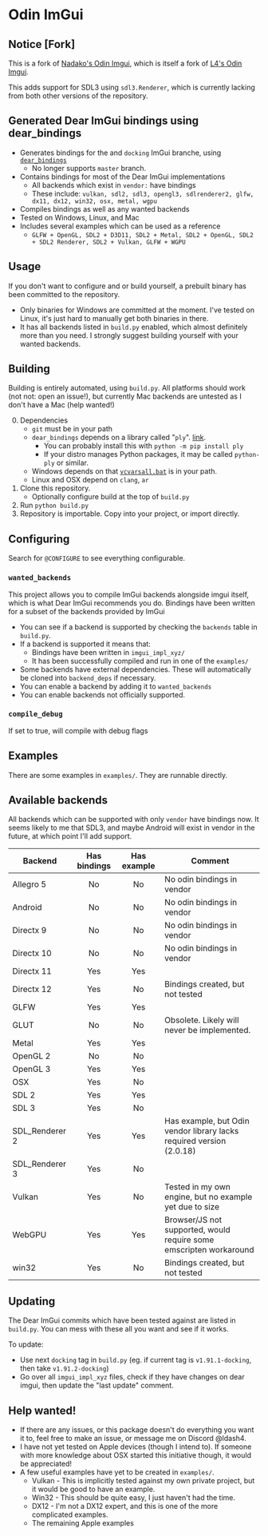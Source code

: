 # Odin ImGui

## Notice [Fork]

This is a fork of [Nadako's Odin Imgui](https://gitlab.com/nadako/odin-imgui), which is itself a fork of [L4's Odin Imgui](https://gitlab.com/L-4/odin-imgui).

This adds support for SDL3 using `sdl3.Renderer`, which is currently lacking from both other versions of the repository.

## Generated Dear ImGui bindings using dear_bindings

 - Generates bindings for the and `docking` ImGui branche, using [`dear_bindings`](https://github.com/dearimgui/dear_bindings)
	- No longer supports `master` branch.
 - Contains bindings for most of the Dear ImGui implementations
	- All backends which exist in `vendor:` have bindings
	- These include: `vulkan, sdl2, sdl3, opengl3, sdlrenderer2, glfw, dx11, dx12, win32, osx, metal, wgpu`
 - Compiles bindings as well as any wanted backends
 - Tested on Windows, Linux, and Mac
 - Includes several examples which can be used as a reference
	- `GLFW + OpenGL, SDL2 + D3D11, SDL2 + Metal, SDL2 + OpenGL, SDL2 + SDL2 Renderer, SDL2 + Vulkan, GLFW + WGPU`

## Usage
If you don't want to configure and or build yourself, a prebuilt binary has been committed to the repository.
 - Only binaries for Windows are committed at the moment. I've tested on Linux, it's just hard to manually get both binaries in there.
 - It has all backends listed in `build.py` enabled, which almost definitely more than you need. I strongly suggest building yourself with your wanted backends.

## Building

Building is entirely automated, using `build.py`. All platforms should work (not not: open an issue!), but currently Mac backends are untested as I don't have a Mac (help wanted!)

 0. Dependencies
	- `git` must be in your path
	- `dear_bindings` depends on a library called "`ply`". [link](https://www.dabeaz.com/ply/).
		- You can probably install this with `python -m pip install ply`
		- If your distro manages Python packages, it may be called `python-ply` or similar.
	- Windows depends on that [`vcvarsall.bat`](https://learn.microsoft.com/en-us/cpp/build/building-on-the-command-line?view=msvc-170) is in your path.
	- Linux and OSX depend on `clang`, `ar`
 1. Clone this repository.
	- Optionally configure build at the top of `build.py`
 2. Run `python build.py`
 3. Repository is importable. Copy into your project, or import directly.

## Configuring

Search for `@CONFIGURE` to see everything configurable.

### `wanted_backends`
This project allows you to compile ImGui backends alongside imgui itself, which is what Dear ImGui recommends you do.
Bindings have been written for a subset of the backends provided by ImGui
 - You can see if a backend is supported by checking the `backends` table in `build.py`.
 - If a backend is supported it means that:
	- Bindings have been written in `imgui_impl_xyz/`
	- It has been successfully compiled and run in one of the `examples/`
 - Some backends have external dependencies. These will automatically be cloned into `backend_deps` if necessary.
 - You can enable a backend by adding it to `wanted_backends`
 - You can enable backends not officially supported.

### `compile_debug`
If set to true, will compile with debug flags

## Examples

There are some examples in `examples/`. They are runnable directly.

## Available backends

All backends which can be supported with only `vendor` have bindings now.
It seems likely to me that SDL3, and maybe Android will exist in vendor in the future, at which point I'll add support.

| Backend        | Has bindings | Has example | Comment                                                              |
|----------------|:------------:|:-----------:|----------------------------------------------------------------------|
| Allegro 5      |      No      |     No      | No odin bindings in vendor                                           |
| Android        |      No      |     No      | No odin bindings in vendor                                           |
| Directx 9      |      No      |     No      | No odin bindings in vendor                                           |
| Directx 10     |      No      |     No      | No odin bindings in vendor                                           |
| Directx 11     |     Yes      |     Yes     |                                                                      |
| Directx 12     |     Yes      |     No      | Bindings created, but not tested                                     |
| GLFW           |     Yes      |     Yes     |                                                                      |
| GLUT           |      No      |     No      | Obsolete. Likely will never be implemented.                          |
| Metal          |     Yes      |     Yes     |                                                                      |
| OpenGL 2       |      No      |     No      |                                                                      |
| OpenGL 3       |     Yes      |     Yes     |                                                                      |
| OSX            |     Yes      |     No      |                                                                      |
| SDL 2          |     Yes      |     Yes     |                                                                      |
| SDL 3          |     Yes      |     No      |                                    								     |
| SDL_Renderer 2 |     Yes      |     Yes     | Has example, but Odin vendor library lacks required version (2.0.18) |
| SDL_Renderer 3 |     Yes      |     No      |                                     								 |
| Vulkan         |     Yes      |     No      | Tested in my own engine, but no example yet due to size              |
| WebGPU         |     Yes      |     Yes     | Browser/JS not supported, would require some emscripten workaround   |
| win32          |     Yes      |     No      | Bindings created, but not tested                                     |

## Updating

The Dear ImGui commits which have been tested against are listed in `build.py`.
You can mess with these all you want and see if it works.

To update:
 - Use next `docking` tag in `build.py` (eg. if current tag is `v1.91.1-docking`, then take `v1.91.2-docking`)
 - Go over all `imgui_impl_xyz` files, check if they have changes on dear imgui, then update the "last update" comment.

## Help wanted!

 - If there are any issues, or this package doesn't do everything you want it to, feel free to make an issue, or message me on Discord @ldash4.
 - I have not yet tested on Apple devices (though I intend to). If someone with more knowledge about OSX started this initiative though, it would be appreciated!
 - A few useful examples have yet to be created in `examples/`.
	- Vulkan - This is implicitly tested against my own private project, but it would be good to have an example.
	- Win32 - This should be quite easy, I just haven't had the time.
	- DX12 - I'm not a DX12 expert, and this is one of the more complicated examples.
	- The remaining Apple examples
